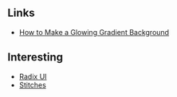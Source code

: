 ## Links

- [How to Make a Glowing Gradient Background](https://braydoncoyer.dev/blog/tailwind-gradients-how-to-make-a-glowing-gradient-background)

## Interesting

- [Radix UI](https://www.radix-ui.com/docs/primitives/overview/introduction)
- [Stitches](https://stitches.dev/)
